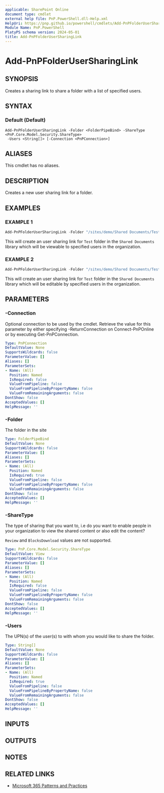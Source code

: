 ```yaml
---
applicable: SharePoint Online
document type: cmdlet
external help file: PnP.PowerShell.dll-Help.xml
HelpUri: https://pnp.github.io/powershell/cmdlets/Add-PnPFolderUserSharingLink.html
Module Name: PnP.PowerShell
PlatyPS schema version: 2024-05-01
title: Add-PnPFolderUserSharingLink
---
```


# Add-PnPFolderUserSharingLink

## SYNOPSIS

Creates a sharing link to share a folder with a list of specified users.

## SYNTAX

### Default (Default)

```
Add-PnPFolderUserSharingLink -Folder <FolderPipeBind> -ShareType <PnP.Core.Model.Security.ShareType>
 -Users <String[]> [-Connection <PnPConnection>]
```

## ALIASES

This cmdlet has no aliases.

## DESCRIPTION

Creates a new user sharing link for a folder.

## EXAMPLES

### EXAMPLE 1

```powershell
Add-PnPFolderUserSharingLink -Folder "/sites/demo/Shared Documents/Test" -Users "john@contoso.onmicrosoft.com","jane@contoso.onmicrosoft.com"
```

This will create an user sharing link for `Test` folder in the `Shared Documents` library which will be viewable to specified users in the organization.

### EXAMPLE 2

```powershell
Add-PnPFolderUserSharingLink -Folder "/sites/demo/Shared Documents/Test" -ShareType Edit -Users "john@contoso.onmicrosoft.com","jane@contoso.onmicrosoft.com"
```

This will create an user sharing link for `Test` folder in the `Shared Documents` library which will be editable by specified users in the organization.

## PARAMETERS

### -Connection

Optional connection to be used by the cmdlet. Retrieve the value for this parameter by either specifying -ReturnConnection on Connect-PnPOnline or by executing Get-PnPConnection.

```yaml
Type: PnPConnection
DefaultValue: None
SupportsWildcards: false
ParameterValue: []
Aliases: []
ParameterSets:
- Name: (All)
  Position: Named
  IsRequired: false
  ValueFromPipeline: false
  ValueFromPipelineByPropertyName: false
  ValueFromRemainingArguments: false
DontShow: false
AcceptedValues: []
HelpMessage: ''
```

### -Folder

The folder in the site

```yaml
Type: FolderPipeBind
DefaultValue: None
SupportsWildcards: false
ParameterValue: []
Aliases: []
ParameterSets:
- Name: (All)
  Position: Named
  IsRequired: true
  ValueFromPipeline: false
  ValueFromPipelineByPropertyName: false
  ValueFromRemainingArguments: false
DontShow: false
AcceptedValues: []
HelpMessage: ''
```

### -ShareType

The type of sharing that you want to, i.e do you want to enable people in your organization to view the shared content or also edit the content?

`Review` and `BlocksDownload` values are not supported.

```yaml
Type: PnP.Core.Model.Security.ShareType
DefaultValue: View
SupportsWildcards: false
ParameterValue: []
Aliases: []
ParameterSets:
- Name: (All)
  Position: Named
  IsRequired: false
  ValueFromPipeline: false
  ValueFromPipelineByPropertyName: false
  ValueFromRemainingArguments: false
DontShow: false
AcceptedValues: []
HelpMessage: ''
```

### -Users

The UPN(s) of the user(s) to with whom you would like to share the folder.

```yaml
Type: String[]
DefaultValue: None
SupportsWildcards: false
ParameterValue: []
Aliases: []
ParameterSets:
- Name: (All)
  Position: Named
  IsRequired: true
  ValueFromPipeline: false
  ValueFromPipelineByPropertyName: false
  ValueFromRemainingArguments: false
DontShow: false
AcceptedValues: []
HelpMessage: ''
```

## INPUTS

## OUTPUTS

## NOTES

## RELATED LINKS

- [Microsoft 365 Patterns and Practices](https://aka.ms/m365pnp)
